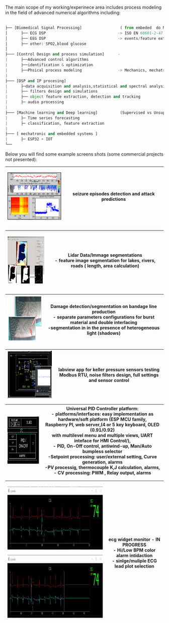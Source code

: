 
The main scope of my working/experinece area includes process modeling in the field of advanced numerical algorithms including:
 ```python
 
├── [Biomedical Signal Processing]                 ( from embeded  do Machine learning solutions) 
│      ├── ECG DSP                                -> ISO EN 60601-2-47,-2-27, -2-25 +ISO 14971 
│      ├── EEG DSP                                -> events/feature extraction  
│      ├── other: SPO2,blood glucose      
│    
├─── [Control Design and process simulation]      - 
|      ├──Advanced control algorithms             
|      ├──identification & optimization          
|      ├──Phsical process modeling                -> Mechanics, mechatronics suytems, Vibration analysis, dynamic simulations 
|
├─── [DSP and IP procesing]
|      ├─data acquisition and analysis,statistical and spectral analysis     
|      ├── filters design and simulations         
|      ├── object feature extraction, detection and tracking                   
|      ├─ audio processing   
|
├─── [Machine learning and Deep learning]          (Supervised vs Unsupervised methods)      
|      ├─ Time series forecasting
|      ├─ classification, feature extraction
|
├─── [ mechatronic and embedded systems ]          
|      ├─ ESP32 + IOT 
└──  
 
 ``` 
 
Below you will find some example screens shots (some commercial projects not presented): 
 
| <p align="center"> <img src="https://github.com/2dof/briefcase/blob/main/drawnings/edf1.png" width="200" height="150" /> | seizure episodes detection and attack predictions <br />  |
| --- | --- |
 
 |<p align="center"> <img src="https://github.com/2dof/briefcase/blob/main/drawnings/lidar.png" width="200" height="150" /> | Lidar Data/Immage segmentations <br /> - feature image segmentation for lakes, rivers, roads ( length, area calculation)  |
| --- | --- |
 
   | <img src="https://github.com/2dof/briefcase/blob/main/drawnings/material_damage.png" width="200" height="150" /> |  Damage detection/segmentation on bandage line production <br /> - separate parameters configurations for burst material and double interlacing <br /> -segmentation in in the presence of heterogeneous light (shadows) |
| --- | --- |
 
| <img src="https://github.com/2dof/briefcase/blob/main/drawnings/labview_keller.png" width="200" height="150" /> | labview app for keller pressure sensors testing <br />   Modbus RTU, noise filters design, full settings and sensor control |
| --- | --- |  
 
 
| <img src="https://github.com/2dof/briefcase/blob/main/drawnings/blocks_schem.png" width="200" height="150" /> | Universal PID Controller platform: <br /> - platforms/interfaces: easy implementation as hardware/soft platform (ESP MCU family,  <br />Raspberry PI, web server,(4 or 5 key keyboard, OLED (0.91/0.92)  <br />with multilevel menu and multiple views, UART inteface for HMI Control/), <br /> - PID, On-Off control, antiwind-up, Man/Auto bumpless selector <br /> -Setpoint processing: user/external setting, Curve generation, alarms <br /> -PV processig, thermocouple K,J calculation, alarms, <br /> - CV processing: PWM , Relay  output, alarms  | 
| --- | --- |


 | <p align="center"> <img src="https://github.com/2dof/briefcase/blob/main/drawnings/ecg_test_2.gif" width="700" height="200" /> <p align="center"> <img src="https://github.com/2dof/briefcase/blob/main/drawnings/ecg_test_1 .gif" width="700" height="200" /> | ecg widget monitor - IN PROGRESS <br /> - Hi/Low BPM color alarm intidaction <br /> - sinlge/muliple ECG lead plot selection | 
 | --- | --- |

